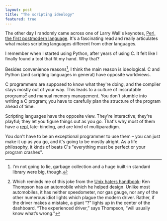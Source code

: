 ```yaml
---
layout: post
title: "The scripting ideology"
featured: true
---
```

The other day I randomly came across one of Larry Wall's keynotes, [Perl, the first postmodern language](http://www.wall.org/~larry/pm.html). It's a fascinating read and really articulates what makes scripting languages different from other languages.

I remember when I started using Python, after years of using C. It felt like I finally found a tool that fit my hand. Why that?

Besides convenience reasons[^gc], I think the main reason is ideological. C and Python (and scripting languages in general) have opposite worldviews.

C programmers are supposed to know what they're doing, and the compiler stays mostly out of your way. This leads to a culture of inscrutable programs[^ken-thompson] and manual memory management. You don't stumble into writing a C program; you have to carefully plan the structure of the program ahead of time.

Scripting languages have the opposite view. They're interactive; they're playful; they let you figure things out as you go. That's why most of them have a [repl](https://en.wikipedia.org/wiki/Read%E2%80%93eval%E2%80%93print_loop), late-binding, and are kind of multiparadigm.

You don't have to be an exceptional programmer to use them – you can just make it up as you go, and it's going to be mostly alright. As a life philosophy, it kinds of beats C's "everything must be perfect or your program crashes".

[^ken-thompson]: Which reminds me of this joke from the [Unix haters handbook](http://web.mit.edu/~simsong/www/ugh.pdf): Ken Thompson has an automobile which he helped design. Unlike most automobiles, it has neither speedometer, nor gas gauge, nor any of the other numerous idiot lights which plague the modern driver. Rather, if the driver makes a mistake, a giant “?” lights up in the center of the dashboard. “The experienced driver,” says Thompson, “will usually know what’s wrong.”

[^gc]: I'm not going to lie, garbage collection and a huge built-in standard library were big, though.
